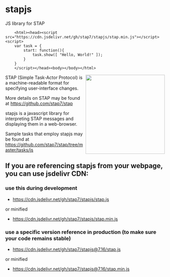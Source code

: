 # stapjs
JS library for STAP

        <html><head><script src="https://cdn.jsdelivr.net/gh/stap7/stapjs/stap.min.js"></script><script>
        var task = {
            start: function(){
                task.show([ "Hello, World!" ]);
            }
        }
        </script></head><body></body></html>


<img src="https://stap.github.io/img/stap-icon.png" width=250 align=right>
STAP (Simple Task-Actor Protocol) is a machine-readable format for specifying user-interface changes. 

More details on STAP may be found at https://github.com/stap7/stap

stapjs is a javascript library for interpreting STAP messages and displaying them in a web-browser.

Sample tasks that employ stapjs may be found at https://github.com/stap7/stap/tree/master/tasks/js


## If you are referencing stapjs from your webpage, you can use jsdelivr CDN:

### use this during development

* https://cdn.jsdelivr.net/gh/stap7/stapjs/stap.js

or minified

* https://cdn.jsdelivr.net/gh/stap7/stapjs/stap.min.js

### use a specific version reference in production (to make sure your code remains stable)

* https://cdn.jsdelivr.net/gh/stap7/stapjs@7.16/stap.js

or minified

* https://cdn.jsdelivr.net/gh/stap7/stapjs@7.16/stap.min.js
